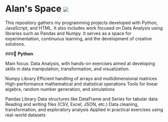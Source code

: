 # Alan's Space <a href="https://www.linkedin.com/in/allanpxao/?locale=en_US" target="_blank"><img loading="lazy" src="https://img.shields.io/badge/-LinkedIn-%230077B5?style=for-the-badge&logo=linkedin&logoColor=white" target="_blank"></a>  

This repository gathers my programming projects developed with Python, JavaScript, and HTML. It also includes work focused on Data Analysis using libraries such as Pandas and Numpy. It serves as a space for experimentation, continuous learning, and the development of creative solutions.

###🐍 **Python**

Main focus: Data Analysis, with hands-on exercises aimed at developing skills in data manipulation, transformation, and visualization.

Numpy Library
Efficient handling of arrays and multidimensional matrices
High-performance mathematical and statistical operations
Tools for linear algebra, random number generation, and simulations

Pandas Library
Data structures like DataFrame and Series for tabular data
Reading and writing files (CSV, Excel, JSON, etc.)
Data cleaning, transformation, and exploratory analysis
Applied in practical exercises using real-world datasets
